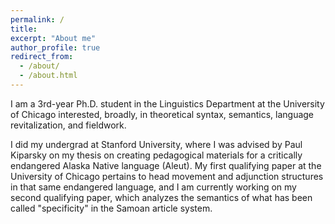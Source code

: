 ```yaml
---
permalink: /
title:
excerpt: "About me"
author_profile: true
redirect_from: 
  - /about/
  - /about.html
---
```


I am a 3rd-year Ph.D. student in the Linguistics Department at the University of Chicago interested, broadly, in theoretical syntax, semantics, language revitalization, and fieldwork.

I did my undergrad at Stanford University, where I was advised by Paul Kiparsky on my thesis on creating pedagogical materials for a critically endangered Alaska Native language (Aleut). My first qualifying paper at the University of Chicago pertains to head movement and adjunction structures in that same endangered language, and I am currently working on my second qualifying paper, which analyzes the semantics of what has been called "specificity" in the Samoan article system.
